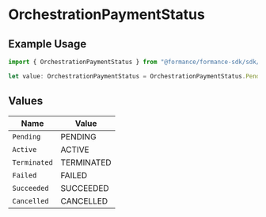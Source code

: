 # OrchestrationPaymentStatus

## Example Usage

```typescript
import { OrchestrationPaymentStatus } from "@formance/formance-sdk/sdk/models/shared";

let value: OrchestrationPaymentStatus = OrchestrationPaymentStatus.Pending;
```

## Values

| Name         | Value        |
| ------------ | ------------ |
| `Pending`    | PENDING      |
| `Active`     | ACTIVE       |
| `Terminated` | TERMINATED   |
| `Failed`     | FAILED       |
| `Succeeded`  | SUCCEEDED    |
| `Cancelled`  | CANCELLED    |